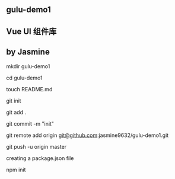 ## gulu-demo1

## Vue UI 组件库

## by Jasmine



mkdir gulu-demo1


cd gulu-demo1

touch README.md

git init

git add .

git commit -m "init"

git remote add origin git@github.com:jasmine9632/gulu-demo1.git

git push -u origin master




creating a package.json file

npm init




